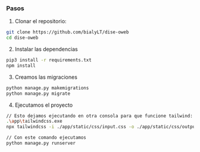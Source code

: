 ### Pasos

1. Clonar el repositorio:

```bash
git clone https://github.com/bialyLT/dise-oweb
cd dise-oweb
```
2. Instalar las dependencias 

```bash
pip3 install -r requirements.txt
npm install
```
3. Creamos las migraciones

```bash
python manage.py makemigrations
python manage.py migrate
```

4. Ejecutamos el proyecto

```bash
// Esto dejamos ejecutando en otra consola para que funcione tailwind:
.\app\tailwindcss.exe
npx tailwindcss -i ./app/static/css/input.css -o ./app/static/css/output.css --watch

// Con este comando ejecutamos
python manage.py runserver
```